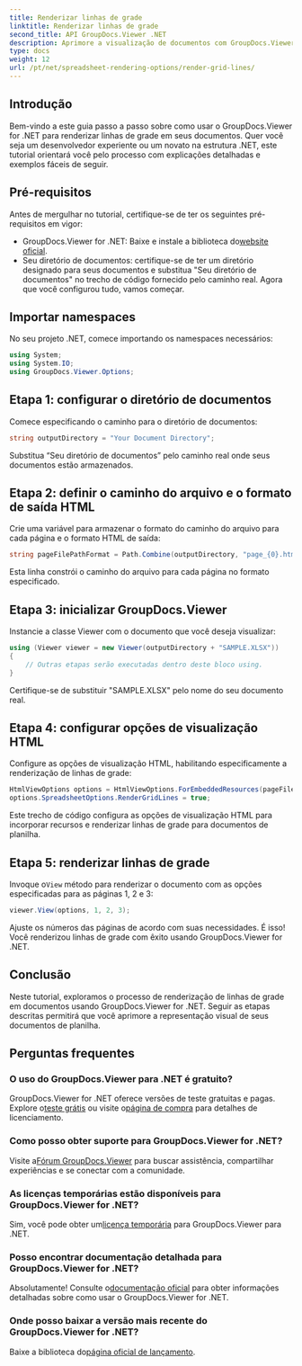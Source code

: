 ```yaml
---
title: Renderizar linhas de grade
linktitle: Renderizar linhas de grade
second_title: API GroupDocs.Viewer .NET
description: Aprimore a visualização de documentos com GroupDocs.Viewer for .NET. Renderize linhas de grade sem esforço. Experimente o teste gratuito agora! #GroupDocs #Visualizador
type: docs
weight: 12
url: /pt/net/spreadsheet-rendering-options/render-grid-lines/
---
```

## Introdução
Bem-vindo a este guia passo a passo sobre como usar o GroupDocs.Viewer for .NET para renderizar linhas de grade em seus documentos. Quer você seja um desenvolvedor experiente ou um novato na estrutura .NET, este tutorial orientará você pelo processo com explicações detalhadas e exemplos fáceis de seguir.
## Pré-requisitos
Antes de mergulhar no tutorial, certifique-se de ter os seguintes pré-requisitos em vigor:
-  GroupDocs.Viewer for .NET: Baixe e instale a biblioteca do[website oficial](https://releases.groupdocs.com/viewer/net/).
- Seu diretório de documentos: certifique-se de ter um diretório designado para seus documentos e substitua "Seu diretório de documentos" no trecho de código fornecido pelo caminho real.
Agora que você configurou tudo, vamos começar.
## Importar namespaces
No seu projeto .NET, comece importando os namespaces necessários:
```csharp
using System;
using System.IO;
using GroupDocs.Viewer.Options;
```
## Etapa 1: configurar o diretório de documentos
Comece especificando o caminho para o diretório de documentos:
```csharp
string outputDirectory = "Your Document Directory";
```
Substitua “Seu diretório de documentos” pelo caminho real onde seus documentos estão armazenados.
## Etapa 2: definir o caminho do arquivo e o formato de saída HTML
Crie uma variável para armazenar o formato do caminho do arquivo para cada página e o formato HTML de saída:
```csharp
string pageFilePathFormat = Path.Combine(outputDirectory, "page_{0}.html");
```
Esta linha constrói o caminho do arquivo para cada página no formato especificado.
## Etapa 3: inicializar GroupDocs.Viewer
Instancie a classe Viewer com o documento que você deseja visualizar:
```csharp
using (Viewer viewer = new Viewer(outputDirectory + "SAMPLE.XLSX"))
{
    // Outras etapas serão executadas dentro deste bloco using.
}
```
Certifique-se de substituir "SAMPLE.XLSX" pelo nome do seu documento real.
## Etapa 4: configurar opções de visualização HTML
Configure as opções de visualização HTML, habilitando especificamente a renderização de linhas de grade:
```csharp
HtmlViewOptions options = HtmlViewOptions.ForEmbeddedResources(pageFilePathFormat);
options.SpreadsheetOptions.RenderGridLines = true;
```
Este trecho de código configura as opções de visualização HTML para incorporar recursos e renderizar linhas de grade para documentos de planilha.
## Etapa 5: renderizar linhas de grade
 Invoque o`View` método para renderizar o documento com as opções especificadas para as páginas 1, 2 e 3:
```csharp
viewer.View(options, 1, 2, 3);
```
Ajuste os números das páginas de acordo com suas necessidades.
É isso! Você renderizou linhas de grade com êxito usando GroupDocs.Viewer for .NET.
## Conclusão
Neste tutorial, exploramos o processo de renderização de linhas de grade em documentos usando GroupDocs.Viewer for .NET. Seguir as etapas descritas permitirá que você aprimore a representação visual de seus documentos de planilha.
## Perguntas frequentes
### O uso do GroupDocs.Viewer para .NET é gratuito?
 GroupDocs.Viewer for .NET oferece versões de teste gratuitas e pagas. Explore o[teste grátis](https://releases.groupdocs.com/) ou visite o[página de compra](https://purchase.groupdocs.com/buy) para detalhes de licenciamento.
### Como posso obter suporte para GroupDocs.Viewer for .NET?
 Visite a[Fórum GroupDocs.Viewer](https://forum.groupdocs.com/c/viewer/9) para buscar assistência, compartilhar experiências e se conectar com a comunidade.
### As licenças temporárias estão disponíveis para GroupDocs.Viewer for .NET?
 Sim, você pode obter um[licença temporária](https://purchase.groupdocs.com/temporary-license/) para GroupDocs.Viewer para .NET.
### Posso encontrar documentação detalhada para GroupDocs.Viewer for .NET?
 Absolutamente! Consulte o[documentação oficial](https://reference.groupdocs.com/viewer/net/) para obter informações detalhadas sobre como usar o GroupDocs.Viewer for .NET.
### Onde posso baixar a versão mais recente do GroupDocs.Viewer for .NET?
 Baixe a biblioteca do[página oficial de lançamento](https://releases.groupdocs.com/viewer/net/).